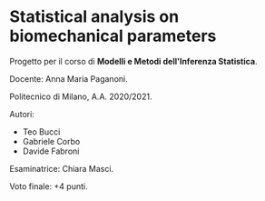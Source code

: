 # Statistical analysis on biomechanical parameters

Progetto per il corso di **Modelli e Metodi dell'Inferenza Statistica**.

Docente: Anna Maria Paganoni.

Politecnico di Milano, A.A. 2020/2021.

Autori:
- Teo Bucci
- Gabriele Corbo
- Davide Fabroni

Esaminatrice: Chiara Masci.

Voto finale: +4 punti.

